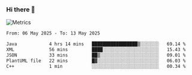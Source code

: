 ### Hi there 👋

![Metrics](https://github.com/radoapx/radoapx/blob/main/github-metrics.svg)

<!--START_SECTION:waka-->

```txt
From: 06 May 2025 - To: 13 May 2025

Java            4 hrs 14 mins   █████████████████▒░░░░░░░   69.14 %
XML             56 mins         ████░░░░░░░░░░░░░░░░░░░░░   15.43 %
JSON            33 mins         ██▒░░░░░░░░░░░░░░░░░░░░░░   09.01 %
PlantUML file   22 mins         █▓░░░░░░░░░░░░░░░░░░░░░░░   06.03 %
C++             1 min           ░░░░░░░░░░░░░░░░░░░░░░░░░   00.34 %
```

<!--END_SECTION:waka-->

<!--
**radoapx/radoapx** is a ✨ _special_ ✨ repository because its `README.md` (this file) appears on your GitHub profile.

Here are some ideas to get you started:

- 🔭 I’m currently working on ...
- 🌱 I’m currently learning ...
- 👯 I’m looking to collaborate on ...
- 🤔 I’m looking for help with ...
- 💬 Ask me about ...
- 📫 How to reach me: ...
- 😄 Pronouns: ...
- ⚡ Fun fact: ...
-->
